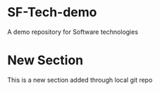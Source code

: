 # SF-Tech-demo
A demo repository for Software technologies

# New Section
This is a new section added through local git repo

